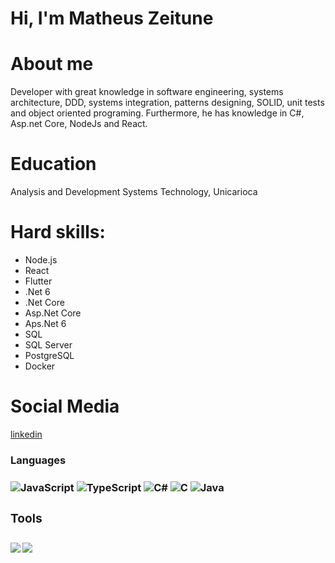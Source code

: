# Hi, I'm Matheus Zeitune

# About me
Developer with great knowledge in software engineering, systems architecture, DDD, systems integration, patterns designing, SOLID, unit tests and object oriented programing. Furthermore, he has knowledge in C#, Asp.net Core, NodeJs and React.

# Education
Analysis and Development Systems Technology, Unicarioca

# Hard skills:
* Node.js
* React
* Flutter
* .Net 6
* .Net Core
* Asp.Net Core
* Aps.Net 6
* SQL
* SQL Server
* PostgreSQL
* Docker

# Social Media
[linkedin](https://www.linkedin.com/in/matheus-zeitune)

<div align="left">
  <h3>Languages<h3/>
    <img align="center" alt="JavaScript" src="https://img.shields.io/badge/-Javascript-222222?style=for-the-badge&logoColor=ff0&logo=javascript" />
    <img align="center" alt="TypeScript" src="https://img.shields.io/badge/-TypeScript-222222?style=for-the-badge&logoColor=blue&logo=typescript" />
    <img align="center" alt="C#" src="https://img.shields.io/badge/-Csharp-222222?style=for-the-badge&logoColor=blue&logo=csharp" />
    <img align="center" alt="C" src="https://img.shields.io/badge/-C-222222?style=for-the-badge&logoColor=blue&logo=C" />
    <img align="center" alt="Java" src="https://img.shields.io/badge/-Java-222222?style=for-the-badge&logoColor=blue&logo=java" />
<div/>
   
<div align="left">
  <h3>Tools<h3/>
<div/>

<div align="left"> 
  <img align="left" src="https://github-readme-stats.vercel.app/api/top-langs/?username=matzet000&layout=compact&theme=dark" />
  <img align="left" src="https://github-readme-stats.vercel.app/api?username=matzet000&show_icons=true&theme=dark&count_private=true&hide=contribs,issues&include_all_commits=true" />
</div>
